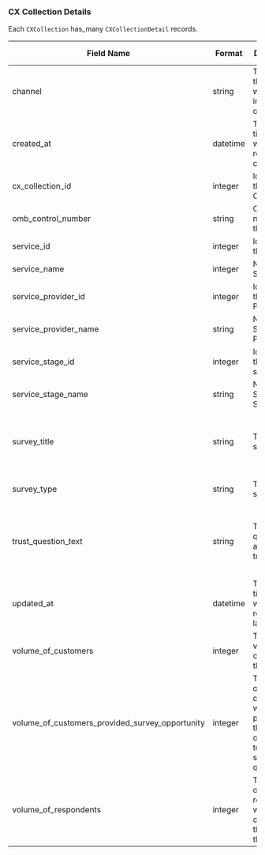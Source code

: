 ### CX Collection Details

Each `CXCollection` has_many `CXCollectionDetail` records.

| Field Name                                    | Format   | Description                                                                           | Sample Input                                                       |
|-----------------------------------------------|----------|---------------------------------------------------------------------------------------|--------------------------------------------------------------------|
| channel                                       | string   | The channel through which the interaction occurred                                    | computer                                                           |
| created_at                                    | datetime | The timestamp when the record was created                                             | 2023-07-31 12:34:56                                                |
| cx_collection_id                              | integer  | Identifier for the CX Collection                                                      | 148                                                                |
| omb_control_number                            | string   | OMB control number for the survey                                                     | 0412-0609                                                          |
| service_id                                    | integer  | Identifier for the service                                                            | 132                                                                |
| service_name                                  | integer  | Name of the Service                                                                   | Passports                                                          |
| service_provider_id                           | integer  | Identifier for the Service Provider                                                   | 9722                                                               |
| service_provider_name                         | string   | Name of the Service Provider                                                          | Bureau of Consular Affairs                                         |
| service_stage_id                              | integer  | Identifier for the service stage                                                      | 317                                                                |
| service_stage_name                            | string   | Name of the Service Stage                                                             | end                                                                |
| survey_title                                  | string   | Title of the survey                                                                   | USAID Pre-Engagement Assessment Post Transaction Survey            |
| survey_type                                   | string   | Type of the survey                                                                    | thumbs up/down, likert scale                                       |
| trust_question_text                           | string   | Text of the question assessing trust                                                  | The assessment increased my trust in the USAID partnership process.|
| updated_at                                    | datetime | The timestamp when the record was last updated                                        | 2023-07-31 14:56:78                                                |
| volume_of_customers                           | integer  | The total volume of customers this quarter                                            | 3240                                                               |
| volume_of_customers_provided_survey_opportunity| integer  | The number of customers who were provided the opportunity to take the survey this quarter | 2324                                                          |
| volume_of_respondents                         | integer  | The number of respondents who completed the survey this quarter                       | 381448                                                             |